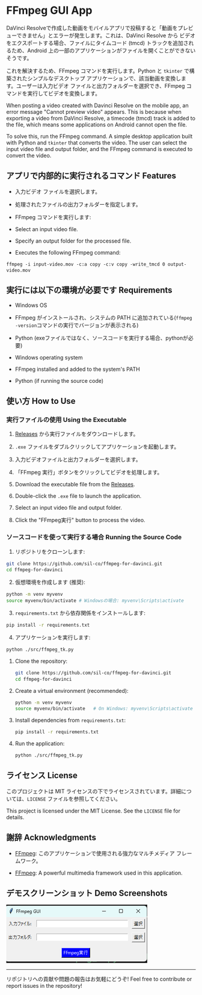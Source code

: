 # FFmpeg GUI App

DaVinci Resolveで作成した動画をモバイルアプリで投稿すると「動画をプレビューできません」とエラーが発生します。これは、DaVinci Resolve から ビデオをエクスポートする場合、ファイルにタイムコード (tmcd) トラックを追加されるため、Android 上の一部のアプリケーションがファイルを開くことができないそうです。

これを解決するため、FFmpeg コマンドを実行します。Python と `tkinter` で構築されたシンプルなデスクトップ アプリケーションで、該当動画を変換します。ユーザーは入力ビデオ ファイルと出力フォルダーを選択でき、FFmpeg コマンドを実行してビデオを変換します。

When posting a video created with Davinci Resolve on the mobile app, an error message "Cannot preview video" appears. This is because when exporting a video from DaVinci Resolve, a timecode (tmcd) track is added to the file, which means some applications on Android cannot open the file.

To solve this, run the FFmpeg command. A simple desktop application built with Python and `tkinter` that converts the video. The user can select the input video file and output folder, and the FFmpeg command is executed to convert the video.

## アプリで内部的に実行されるコマンド Features
- 入力ビデオ ファイルを選択します。
- 処理されたファイルの出力フォルダーを指定します。
- FFmpeg コマンドを実行します:

- Select an input video file.
- Specify an output folder for the processed file.
- Executes the following FFmpeg command:

```
ffmpeg -i input-video.mov -c:a copy -c:v copy -write_tmcd 0 output-video.mov
```

## 実行には以下の環境が必要です Requirements
- Windows OS
- FFmpeg がインストールされ、システムの PATH に追加されている(`ffmpeg -version`コマンドの実行でバージョンが表示される)
- Python (exeファイルではなく、ソースコードを実行する場合、pythonが必要)

- Windows operating system
- FFmpeg installed and added to the system's PATH
- Python (if running the source code)

## 使い方 How to Use　

### 実行ファイルの使用 Using the Executable
1. [Releases](https://github.com/sil-co/ffmpeg-for-davinci/releases) から実行ファイルをダウンロードします。
2. `.exe` ファイルをダブルクリックしてアプリケーションを起動します。
3. 入力ビデオファイルと出力フォルダーを選択します。
4. 「FFmpeg 実行」ボタンをクリックしてビデオを処理します。

1. Download the executable file from the [Releases](https://github.com/sil-co/ffmpeg-for-davinci/releases).
2. Double-click the `.exe` file to launch the application.
3. Select an input video file and output folder.
4. Click the "FFmpeg実行" button to process the video.

### ソースコードを使って実行する場合 Running the Source Code
1. リポジトリをクローンします:
```bash
git clone https://github.com/sil-co/ffmpeg-for-davinci.git
cd ffmpeg-for-davinci
```
2. 仮想環境を作成します (推奨):
```bash
python -m venv myvenv
source myvenv/bin/activate # Windowsの場合: myvenv\Scripts\activate
```
3. `requirements.txt` から依存関係をインストールします:
```bash
pip install -r requirements.txt
```
4. アプリケーションを実行します:
```bash
python ./src/ffmpeg_tk.py
```

1. Clone the repository:
   ```bash
   git clone https://github.com/sil-co/ffmpeg-for-davinci.git
   cd ffmpeg-for-davinci
   ```
2. Create a virtual environment (recommended):
   ```bash
   python -m venv myvenv
   source myvenv/bin/activate   # On Windows: myvenv\Scripts\activate
   ```
3. Install dependencies from `requirements.txt`:
   ```bash
   pip install -r requirements.txt
   ```
4. Run the application:
   ```bash
   python ./src/ffmpeg_tk.py
   ```

## ライセンス License
このプロジェクトは MIT ライセンスの下でライセンスされています。詳細については、`LICENSE` ファイルを参照してください。

This project is licensed under the MIT License. See the `LICENSE` file for details.

## 謝辞 Acknowledgments
- [FFmpeg](https://ffmpeg.org/): このアプリケーションで使用される強力なマルチメディア フレームワーク。

- [FFmpeg](https://ffmpeg.org/): A powerful multimedia framework used in this application.

## デモスクリーンショット Demo Screenshots
![App Screenshot](demo\screenshot1.png)

---
リポジトリへの貢献や問題の報告はお気軽にどうぞ!
Feel free to contribute or report issues in the repository!
